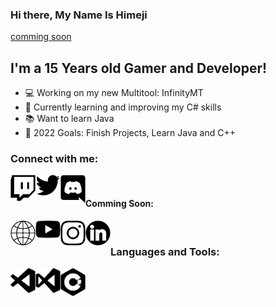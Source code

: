 ### Hi there, My Name Is Himeji
[comming soon][website]

## I'm a 15 Years old Gamer and Developer!

- 💻 Working on my new Multitool: InfinityMT
- 🌱 Currently learning and improving my C# skills
- 📚 Want to learn Java
- 🥅 2022 Goals: Finish Projects, Learn Java and C++

### Connect with me:

[<img align="left" alt="Himeji | Twitch" width="40px" src="https://github.com/HimejiDev/HimejiDev/blob/main/README/TwitchLogo.png" />][twitch]
[<img align="left" alt="Himeji | Twitter" width="40px" src="https://github.com/HimejiDev/HimejiDev/blob/main/README/TwitterLogo.png" />][twitter]
[<img align="left" alt="卄imeji ᗪev ǁ 💻 | Discord Server" width="40px" src="https://github.com/HimejiDev/HimejiDev/blob/main/README/DiscordLogo.png" />][discord]

<br />

#### Comming Soon:

[<img align="left" alt="example.dev" width="40px" src="https://github.com/HimejiDev/HimejiDev/blob/main/README/WebsiteLogo.png" />][website]
[<img align="left" alt="Himeji | Youtube" width="40px" src="https://github.com/HimejiDev/HimejiDev/blob/main/README/YoutubeLogo.png" />][youtube]
[<img align="left" alt="Himeji | Instagram" width="40px" src="https://github.com/HimejiDev/HimejiDev/blob/main/README/InstagramLogo.png" />][instagram]
[<img align="left" alt="Himeji | LinkedIn" width="40px" src="https://github.com/HimejiDev/HimejiDev/blob/main/README/LinkedInLogo.png" />][linkedin]

<br />

### Languages and Tools:

[<img align="left" alt="Visual Studio Code" width="40px" src="https://github.com/HimejiDev/HimejiDev/blob/main/README/VSCodeLogo.png" />][VSCode]
[<img align="left" alt="Visual Studio 2019" width="40px" src="https://github.com/HimejiDev/HimejiDev/blob/main/README/VS2019Logo.png" />][VS2019]
[<img align="left" alt="C#" width="40px" src="https://github.com/HimejiDev/HimejiDev/blob/main/README/csharpLogo.png" />][csharp]

<br />
<br />

[VSCode]: https://code.visualstudio.com
[VS2019]: https://visualstudio.microsoft.com/vs/

[csharp]: https://dotnet.microsoft.com/languages/csharp

[twitch]: https://www.twitch.tv/himejimc
[twitter]: https://twitter.com/HimejiMC
[discord]: https://discord.gg/myrvjYK2MH

[website]: https://example.net
[youtube]: https://example.net
[instagram]: https://example.net
[linkedin]: https://example.net